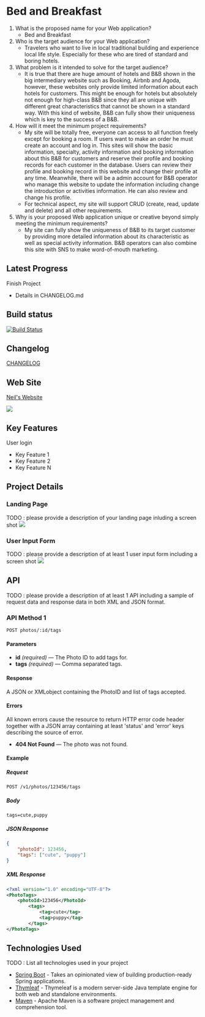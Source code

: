 # Bed and Breakfast

1. What is the proposed name for your Web application?
    - Bed and Breakfast
2. Who is the target audience for your Web application?
    - Travelers who want to live in local traditional building and experience local life style. Especially for these who are tired of standard and boring hotels.
3. What problem is it intended to solve for the target audience?
    - It is true that there are huge amount of hotels and B&B shown in the big intermediary website such as Booking, Airbnb and Agoda, however, these websites only provide limited information about each hotels for customers. This might be enough for hotels but absolutely not enough for high-class B&B since they all are unique with different great characteristics that cannot be shown in a standard way. With this kind of website, B&B can fully show their uniqueness which is key to the success of a B&B.
4. How will it meet the minimum project requirements?
    - My site will be totally free, everyone can access to all function freely except for booking a room. If users want to make an order he must create an account and log in. This sites will show the basic information, specialty, activity information and booking information about this B&B for customers and reserve their profile and booking records for each customer in the database. Users can review their profile and booking record in this website and change their profile at any time. Meanwhile, there will be a admin account for B&B operator who manage this website to update the information including change the introduction or activities information. He can also review and change his profile.
    - For technical aspect, my site will support CRUD (create, read, update and delete) and all other requirements.
5. Why is your proposed Web application unique or creative beyond simply meeting the minimum requirements?
    - My site can fully show the uniqueness of B&B to its target customer by providing more detailed information about its characteristic as well as special activity information. B&B operators can also combine this site with SNS to make word-of-mouth marketing.

## Latest Progress

Finish Project
- Details in CHANGELOG.md

## Build status


[![Build Status](https://travis-ci.org/infsci2560sp17/full-stack-web-huisefuhao.svg?branch=master)](https://travis-ci.org/infsci2560sp17/full-stack-web-huisefuhao)

## Changelog

[CHANGELOG](CHANGELOG.md)

## Web Site


[Neil's Website](https://pc-huisefuhao.herokuapp.com/)

![](http://www.qqtouxiang.com/d/file/qinglv/20170212/f4eabd3bede4bb63ee566c39e8652ad7.jpg)

## Key Features
User login




* Key Feature 1
* Key Feature 2
* Key Feature N

## Project Details

### Landing Page

TODO : please provide a description of your landing page inluding a screen shot ![](https://.../image.JPG)

### User Input Form

TODO : please provide a description of at least 1 user input form including a screen shot ![](https://.../image.jpg)

## API

TODO : please provide a description of at least 1 API including a sample of request data and response data in both XML and JSON format.

### API Method 1

    POST photos/:id/tags

#### Parameters

- **id** _(required)_ — The Photo ID to add tags for.
- **tags** _(required)_ — Comma separated tags.

#### Response

A JSON or XMLobject containing the PhotoID and list of tags accepted.

#### Errors

All known errors cause the resource to return HTTP error code header together with a JSON array containing at least 'status' and 'error' keys describing the source of error.

- **404 Not Found** — The photo was not found.

#### Example

##### Request

    POST /v1/photos/123456/tags

##### Body

    tags=cute,puppy


##### JSON Response

```json
{
    "photoId": 123456,
    "tags": ["cute", "puppy"]
}
```

##### XML Response

```xml
<?xml version="1.0" encoding="UTF-8"?>
<PhotoTags>
    <photoId>123456</PhotoId>
        <tags>
            <tag>cute</tag>
            <tag>puppy</tag>
        </tags>
</PhotoTags>
```

## Technologies Used

TODO : List all technologies used in your project

- [Spring Boot](https://projects.spring.io/spring-boot/) - Takes an opinionated view of building production-ready Spring applications.
- [Thymleaf](http://www.thymeleaf.org/) - Thymeleaf is a modern server-side Java template engine for both web and standalone environments.
- [Maven](https://maven.apache.org/) - Apache Maven is a software project management and comprehension tool.
